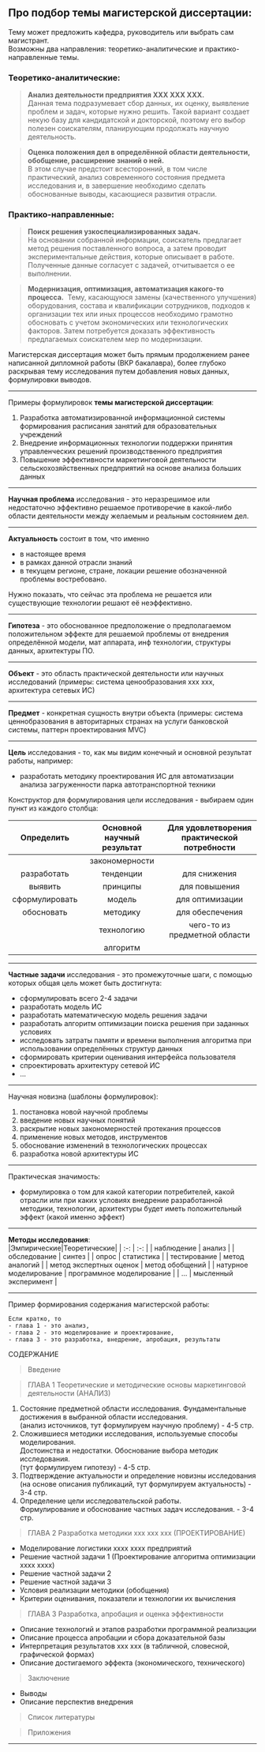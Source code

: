 ## Про подбор темы магистерской диссертации:  

Тему может предложить кафедра, руководитель или выбрать сам магистрант.  
Возможны два направления: теоретико-аналитические и практико-направленные темы.  

### Теоретико-аналитические:  

> **Анализ деятельности предприятия XXX XXX XXX.**  
> Данная тема подразумевает сбор данных, их оценку, выявление проблем и задач, которые нужно решить. Такой вариант создает некую базу для кандидатской и докторской, поэтому его выбор полезен соискателям, планирующим продолжать научную деятельность.

> **Оценка положения дел в определённой области деятельности, обобщение, расширение знаний о ней.**  
> В этом случае предстоит всесторонний, в том числе практический, анализ современного состояния предмета исследования и, в завершение необходимо сделать обоснованные выводы, касающиеся развития отрасли.  

### Практико-направленные:  

> **Поиск решения узкоспециализированных задач.**  
> На основании собранной информации, соискатель предлагает метод решения поставленного вопроса, а затем проводит экспериментальные действия, которые описывает в работе. Полученные данные согласует с задачей, отчитывается о ее выполнении.  

> **Модернизация, оптимизация, автоматизация какого-то процесса.**  
> Тему, касающуюся замены (качественного улучшения) оборудования, состава и квалификации сотрудников, подходов к организации тех или иных процессов необходимо грамотно обосновать с учетом экономических или технологических факторов. Затем потребуется доказать эффективность предлагаемых соискателем мер по модернизации.  

Магистерская диссертация может быть прямым продолжением ранее написанной дипломной работы (ВКР бакалавра), более глубоко раскрывая тему исследования путем добавления новых данных, формулировки выводов.  

---  

Примеры формулировок **темы магистерской диссертации**:  

1. Разработка автоматизированной информационной системы формирования расписания занятий для образовательных учреждений  
2. Внедрение информационных технологии поддержки принятия управленческих решений производственного предприятия  
3. Повышение эффективности маркетинговой деятельности сельскохозяйственных предприятий на основе анализа больших данных

---  

**Научная проблема** исследования - это неразрешимое или недостаточно эффективно решаемое противоречие в какой-либо области деятельности между желаемым и реальным состоянием дел.

---  

**Актуальность** состоит в том, что именно 
- в настоящее время
- в рамках данной отрасли знаний
- в текущем регионе, стране, локации
решение обозначенной проблемы востребовано.

Нужно показать, что сейчас эта проблема не решается или существующие технологии решают её неэффективно.

---  

**Гипотеза** - это обоснованное предположение о предполагаемом положительном эффекте для решаемой проблемы от внедрения определённой модели, мат аппарата, инф технологии, структуры данных, архитектуры ПО.

---  

**Объект** - это область практической деятельности или научных исследований (примеры: система ценообразования xxx xxx, архитектура сетевых ИС)

---  

**Предмет** - конкретная сущность внутри объекта (примеры: система ценнобразования в авторитарных странах на услуги банковской системы, паттерн проектирования MVC)

---  

**Цель** исследования - то, как мы видим конечный и основной результат работы, например:
- разработать методику проектирования ИС для автоматизации анализа загруженности парка автотранспортной техники

Конструктор для формулирования цели исследования - выбираем один пункт из каждого столбца:  

|Определить|Основной научный результат|Для удовлетворения практической потребности |  
| :-: | :-: | :-: |  
| |закономерности| |  
|разработать|тенденции|для снижения|  
|выявить|принципы|для повышения|  
|сформулировать|модель|для оптимизации|  
|обосновать|методику|для обеспечения|  
| |технологию|чего-то из предметной области|  
| |алгоритм | |  

---  

**Частные задачи** исследования - это промежуточные шаги, с помощью которых общая цель может быть достигнута:
- сформулировать всего 2-4 задачи
- разработать модель ИС
- разработать математическую модель решения задачи
- разработать алгоритм оптимизации поиска решения при заданных условиях
- исследовать затраты памяти и времени выполнения алгоритма при использовании определённых структур данных
- сформировать критерии оценивания интерфейса пользователя
- спроектировать архитектуру сетевой ИС
- ...

---  

Научная новизна (шаблоны формулировок):

1) постановка новой научной проблемы
2) введение новых научных понятий
3) раскрытие новых закономерностей протекания процессов
4) применение новых методов, инструментов
5) обоснование изменений в технологических процессах
6) разработка новой архитектуры ИС

---  

Практическая значимость:
- формулировка о том для какой категории потребителей, какой отрасли или при каких условиях внедрение разработанной методики, технологии, архитектуры будет иметь положительный эффект (какой именно эффект)  

---  

**Методы исследования**:  
|Эмпирические|Теоретические|
| :-: | :-: |
| наблюдение | анализ |
| обследование | синтез |
| опрос | статистика |
| тестирование | метод аналогий |
| метод экспертных оценок | метод обобщений |
| натурное моделирование | программное моделирование |
| ... | мысленный эксперимент |

---  

Пример формирования содержания магистерской работы:  
```
Если кратко, то 
- глава 1 - это анализ, 
- глава 2 - это моделирование и проектирование, 
- глава 3 - это разработка, внедрение, апробация, результаты
```
СОДЕРЖАНИЕ
> Введение

> ГЛАВА 1 Теоретические и методические основы маркетинговой деятельности (АНАЛИЗ)
1. Состояние предметной области исследования. 
   Фундаментальные достижения в выбранной области исследования.   
   (анализ источников, тут формулируем научную проблему) - 4-5 стр.  
2. Сложившиеся методики исследования, используемые способы моделирования.  
   Достоинства и недостатки. Обоснование выбора методик исследования.  
   (тут формулируем гипотезу) - 4-5 стр.  
3. Подтверждение актуальности и определение новизны исследования 
   (на основе описания публикаций, тут формулируем актуальность) - 3-4 стр.  
4. Определение цели исследовательской работы.  
   Формулирование и обоснование частных задач исследования. - 3-4 стр.  
> ГЛАВА 2 Разработка методики ххх ххх ххх (ПРОЕКТИРОВАНИЕ) 
- Моделирование логистики хххх хххх предприятий
- Решение частной задачи 1 (Проектирование алгоритма оптимизации хххх хххх)
- Решение частной задачи 2
- Решение частной задачи 3
- Условия реализации методики (обобщения)
- Критерии оценивания, показатели и технологии их вычисления
> ГЛАВА 3 Разработка, апробация и оценка эффективности
- Описание технологий и этапов разработки программной реализации 
- Описание процесса апробации и сбора доказательной базы
- Интерпретация результатов xxx xxx (в табличной, словесной, графической формах)
- Описание достигаемого эффекта (экономического, технического)
> Заключение
- Выводы
- Описание перспектив внедрения
> Список литературы

> Приложения

---  
